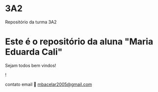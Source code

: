 # 3A2
Repositório da turma 3A2

# Este é o repositório da aluna "Maria Eduarda Cali"

Sejam todos bem vindos!

! [](https://tenor.com/QZ0V.gif)

contato email 📧 mbacelar2005@gmail.com

